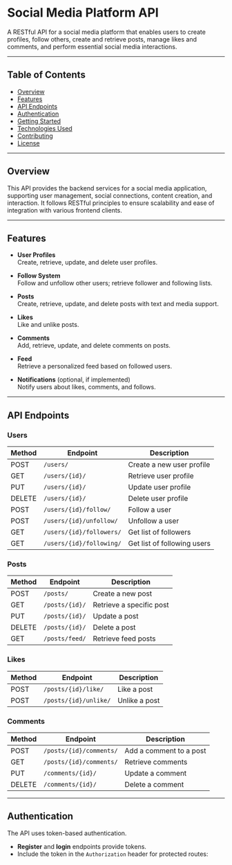 # Social Media Platform API

A RESTful API for a social media platform that enables users to create profiles, follow others, create and retrieve
posts, manage likes and comments, and perform essential social media interactions.

---

## Table of Contents

- [Overview](#overview)
- [Features](#features)
- [API Endpoints](#api-endpoints)
- [Authentication](#authentication)
- [Getting Started](#getting-started)
- [Technologies Used](#technologies-used)
- [Contributing](#contributing)
- [License](#license)

---

## Overview

This API provides the backend services for a social media application, supporting user management, social connections,
content creation, and interaction. It follows RESTful principles to ensure scalability and ease of integration with
various frontend clients.

---

## Features

- **User Profiles**  
  Create, retrieve, update, and delete user profiles.

- **Follow System**  
  Follow and unfollow other users; retrieve follower and following lists.

- **Posts**  
  Create, retrieve, update, and delete posts with text and media support.

- **Likes**  
  Like and unlike posts.

- **Comments**  
  Add, retrieve, update, and delete comments on posts.

- **Feed**  
  Retrieve a personalized feed based on followed users.

- **Notifications** (optional, if implemented)  
  Notify users about likes, comments, and follows.

---

## API Endpoints

### Users

| Method | Endpoint                 | Description                 |
|--------|--------------------------|-----------------------------|
| POST   | `/users/`                | Create a new user profile   |
| GET    | `/users/{id}/`           | Retrieve user profile       |
| PUT    | `/users/{id}/`           | Update user profile         |
| DELETE | `/users/{id}/`           | Delete user profile         |
| POST   | `/users/{id}/follow/`    | Follow a user               |
| POST   | `/users/{id}/unfollow/`  | Unfollow a user             |
| GET    | `/users/{id}/followers/` | Get list of followers       |
| GET    | `/users/{id}/following/` | Get list of following users |

### Posts

| Method | Endpoint       | Description              |
|--------|----------------|--------------------------|
| POST   | `/posts/`      | Create a new post        |
| GET    | `/posts/{id}/` | Retrieve a specific post |
| PUT    | `/posts/{id}/` | Update a post            |
| DELETE | `/posts/{id}/` | Delete a post            |
| GET    | `/posts/feed/` | Retrieve feed posts      |

### Likes

| Method | Endpoint              | Description   |
|--------|-----------------------|---------------|
| POST   | `/posts/{id}/like/`   | Like a post   |
| POST   | `/posts/{id}/unlike/` | Unlike a post |

### Comments

| Method | Endpoint                | Description             |
|--------|-------------------------|-------------------------|
| POST   | `/posts/{id}/comments/` | Add a comment to a post |
| GET    | `/posts/{id}/comments/` | Retrieve comments       |
| PUT    | `/comments/{id}/`       | Update a comment        |
| DELETE | `/comments/{id}/`       | Delete a comment        |

---

## Authentication

The API uses token-based authentication.

- **Register** and **login** endpoints provide tokens.
- Include the token in the `Authorization` header for protected routes:

